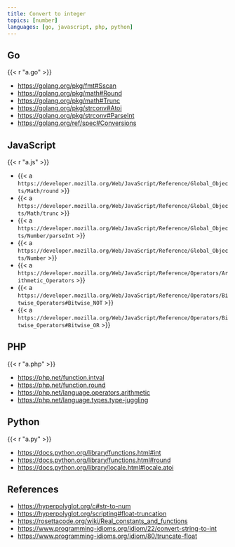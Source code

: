 ```yaml
---
title: Convert to integer
topics: [number]
languages: [go, javascript, php, python]
---
```


## Go

{{< r "a.go" >}}

- <https://golang.org/pkg/fmt#Sscan>
- <https://golang.org/pkg/math#Round>
- <https://golang.org/pkg/math#Trunc>
- <https://golang.org/pkg/strconv#Atoi>
- <https://golang.org/pkg/strconv#ParseInt>
- <https://golang.org/ref/spec#Conversions>

## JavaScript

{{< r "a.js" >}}

- {{< a `https://developer.mozilla.org/Web/JavaScript/Reference/Global_Objects/Math/round` >}}
- {{< a `https://developer.mozilla.org/Web/JavaScript/Reference/Global_Objects/Math/trunc` >}}
- {{< a `https://developer.mozilla.org/Web/JavaScript/Reference/Global_Objects/Number/parseInt` >}}
- {{< a `https://developer.mozilla.org/Web/JavaScript/Reference/Global_Objects/Number` >}}
- {{< a `https://developer.mozilla.org/Web/JavaScript/Reference/Operators/Arithmetic_Operators` >}}
- {{< a `https://developer.mozilla.org/Web/JavaScript/Reference/Operators/Bitwise_Operators#Bitwise_NOT` >}}
- {{< a `https://developer.mozilla.org/Web/JavaScript/Reference/Operators/Bitwise_Operators#Bitwise_OR` >}}

## PHP

{{< r "a.php" >}}

- <https://php.net/function.intval>
- <https://php.net/function.round>
- <https://php.net/language.operators.arithmetic>
- <https://php.net/language.types.type-juggling>

## Python

{{< r "a.py" >}}

- <https://docs.python.org/library/functions.html#int>
- <https://docs.python.org/library/functions.html#round>
- <https://docs.python.org/library/locale.html#locale.atoi>

## References

- <https://hyperpolyglot.org/c#str-to-num>
- <https://hyperpolyglot.org/scripting#float-truncation>
- <https://rosettacode.org/wiki/Real_constants_and_functions>
- <https://www.programming-idioms.org/idiom/22/convert-string-to-int>
- <https://www.programming-idioms.org/idiom/80/truncate-float>
